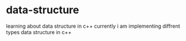 # data-structure
learning about data structure in c++
currently i am implementing diffrent types data structure in c++
